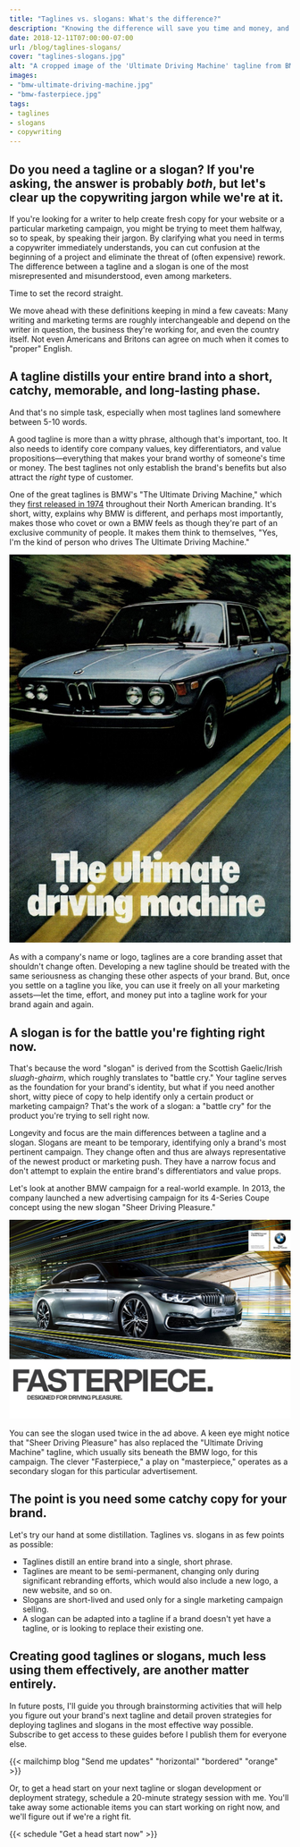 ```yaml
---
title: "Taglines vs. slogans: What's the difference?"
description: "Knowing the difference will save you time and money, and will set you apart from the copy-less competition."
date: 2018-12-11T07:00:00-07:00
url: /blog/taglines-slogans/
cover: "taglines-slogans.jpg"
alt: "A cropped image of the 'Ultimate Driving Machine' tagline from BMW."
images:
- "bmw-ultimate-driving-machine.jpg"
- "bmw-fasterpiece.jpg"
tags:
- taglines
- slogans
- copywriting
---
```


## Do you need a tagline or a slogan? If you're asking, the answer is probably *both*, but let's clear up the copywriting jargon while we're at it.

If you're looking for a writer to help create fresh copy for your website or a particular marketing campaign, you might be trying to meet them halfway, so to speak, by speaking their jargon. By clarifying what you need in terms a copywriter immediately understands, you can cut confusion at the beginning of a project and eliminate the threat of (often expensive) rework. The difference between a tagline and a slogan is one of the most misrepresented and misunderstood, even among marketers.

Time to set the record straight.

We move ahead with these definitions keeping in mind a few caveats: Many writing and marketing terms are roughly interchangeable and depend on the writer in question, the business they're working for, and even the country itself. Not even Americans and Britons can agree on much when it comes to "proper" English.

## A tagline distills your entire brand into a short, catchy, memorable, and long-lasting phase.

And that's no simple task, especially when most taglines land somewhere between 5-10 words.

A good tagline is more than a witty phrase, although that's important, too. It also needs to identify core company values, key differentiators, and value propositions—everything that makes your brand worthy of someone's time or money. The best taglines not only establish the brand's benefits but also attract the *right* type of customer.

One of the great taglines is BMW's "The Ultimate Driving Machine," which they [first released in 1974](http://www.bmwstyle.tv/the-ultimate-driving-campaign/) throughout their North American branding. It's short, witty, explains why BMW is different, and perhaps most importantly, makes those who covet or own a BMW feels as though they're part of an exclusive community of people. It makes them think to themselves, "Yes, I'm the kind of person who drives The Ultimate Driving Machine."

![A poster for a BMW car with the 'The Ultimate Driving Machine' tagline](bmw-ultimate-driving-machine.jpg)

As with a company's name or logo, taglines are a core branding asset that shouldn't change often. Developing a new tagline should be treated with the same seriousness as changing these other aspects of your brand. But, once you settle on a tagline you like, you can use it freely on all your marketing assets—let the time, effort, and money put into a tagline work for your brand again and again.


##  A slogan is for the battle you're fighting right now.

That's because the word "slogan" is derived from the Scottish Gaelic/Irish *sluagh-ghairm*, which roughly translates to "battle cry." Your tagline serves as the foundation for your brand's identity, but what if you need another short, witty piece of copy to help identify only a certain product or marketing campaign? That's the work of a slogan: a "battle cry" for the product you're trying to sell right now.

Longevity and focus are the main differences between a tagline and a slogan. Slogans are meant to be temporary, identifying only a brand's most pertinent campaign. They change often and thus are always representative of the newest product or marketing push. They have a narrow focus and don't attempt to explain the entire brand's differentiators and value props.

Let's look at another BMW campaign for a real-world example. In 2013, the company launched a new advertising campaign for its 4-Series Coupe concept using the new slogan "Sheer Driving Pleasure."

![A poster with a BMW car and the 'Fasterpiece' and 'Sheer Driving Pleasure' slogans.](bmw-fasterpiece.jpg)

You can see the slogan used twice in the ad above. A keen eye might notice that "Sheer Driving Pleasure" has also replaced the "Ultimate Driving Machine" tagline, which usually sits beneath the BMW logo, for this campaign. The clever "Fasterpiece," a play on "masterpiece," operates as a secondary slogan for this particular advertisement.


## The point is you need some catchy copy for your brand.

Let's try our hand at some distillation. Taglines vs. slogans in as few points as possible:

  * Taglines distill an entire brand into a single, short phrase.
  * Taglines are meant to be semi-permanent, changing only during significant rebranding efforts, which would also include a new logo, a new website, and so on.
  * Slogans are short-lived and used only for a single marketing campaign selling.
  * A slogan can be adapted into a tagline if a brand doesn't yet have a tagline, or is looking to replace their existing one.


## Creating good taglines or slogans, much less using them effectively, are another matter entirely.

In future posts, I'll guide you through brainstorming activities that will help you figure out your brand's next tagline and detail proven strategies for deploying taglines and slogans in the most effective way possible. Subscribe to get access to these guides before I publish them for everyone else.

{{< mailchimp blog "Send me updates" "horizontal" "bordered" "orange" >}}

Or, to get a head start on your next tagline or slogan development or deployment strategy, schedule a 20-minute strategy session with me. You'll take away some actionable items you can start working on right now, and we'll figure out if we're a right fit.

{{< schedule "Get a head start now" >}}